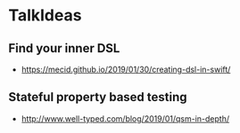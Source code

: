 # TalkIdeas

## Find your inner DSL
* https://mecid.github.io/2019/01/30/creating-dsl-in-swift/

## Stateful property based testing
* http://www.well-typed.com/blog/2019/01/qsm-in-depth/
